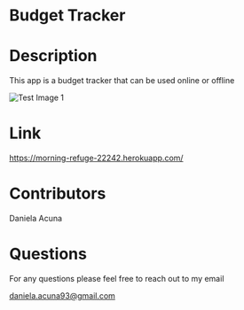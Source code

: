 # Budget Tracker

# Description 
This app is a budget tracker that can be used online or offline 

![Test Image 1](https://i.ibb.co/2gmjJKW/Screen-Shot-2021-05-16-at-2-58-44-PM.png)

# Link 
https://morning-refuge-22242.herokuapp.com/

# Contributors 

Daniela Acuna 

# Questions 

For any questions please feel free to reach out to my email

daniela.acuna93@gmail.com
